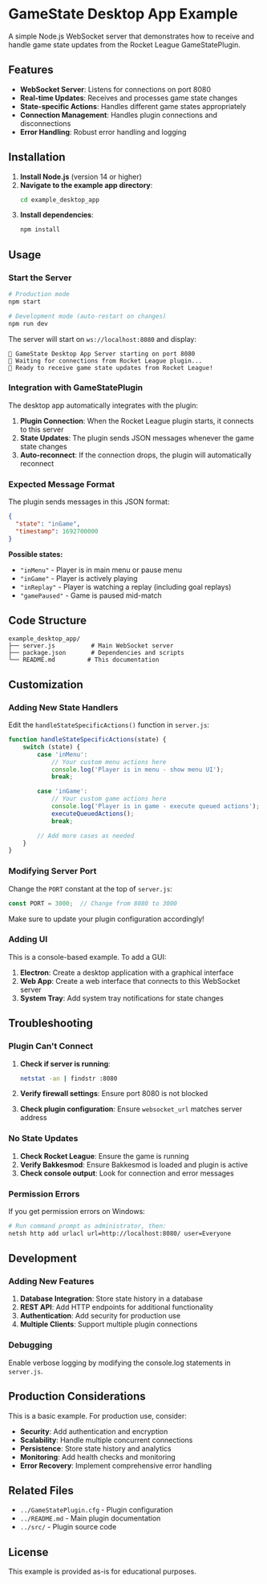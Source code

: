 # GameState Desktop App Example

A simple Node.js WebSocket server that demonstrates how to receive and handle game state updates from the Rocket League GameStatePlugin.

## Features

- **WebSocket Server**: Listens for connections on port 8080
- **Real-time Updates**: Receives and processes game state changes
- **State-specific Actions**: Handles different game states appropriately
- **Connection Management**: Handles plugin connections and disconnections
- **Error Handling**: Robust error handling and logging

## Installation

1. **Install Node.js** (version 14 or higher)
2. **Navigate to the example app directory**:
   ```bash
   cd example_desktop_app
   ```
3. **Install dependencies**:
   ```bash
   npm install
   ```

## Usage

### Start the Server

```bash
# Production mode
npm start

# Development mode (auto-restart on changes)
npm run dev
```

The server will start on `ws://localhost:8080` and display:
```
🚀 GameState Desktop App Server starting on port 8080
📡 Waiting for connections from Rocket League plugin...
🎯 Ready to receive game state updates from Rocket League!
```

### Integration with GameStatePlugin

The desktop app automatically integrates with the plugin:

1. **Plugin Connection**: When the Rocket League plugin starts, it connects to this server
2. **State Updates**: The plugin sends JSON messages whenever the game state changes
3. **Auto-reconnect**: If the connection drops, the plugin will automatically reconnect

### Expected Message Format

The plugin sends messages in this JSON format:

```json
{
  "state": "inGame",
  "timestamp": 1692700000
}
```

**Possible states:**
- `"inMenu"` - Player is in main menu or pause menu
- `"inGame"` - Player is actively playing
- `"inReplay"` - Player is watching a replay (including goal replays)
- `"gamePaused"` - Game is paused mid-match

## Code Structure

```
example_desktop_app/
├── server.js          # Main WebSocket server
├── package.json       # Dependencies and scripts
└── README.md         # This documentation
```

## Customization

### Adding New State Handlers

Edit the `handleStateSpecificActions()` function in `server.js`:

```javascript
function handleStateSpecificActions(state) {
    switch (state) {
        case 'inMenu':
            // Your custom menu actions here
            console.log('Player is in menu - show menu UI');
            break;

        case 'inGame':
            // Your custom game actions here
            console.log('Player is in game - execute queued actions');
            executeQueuedActions();
            break;

        // Add more cases as needed
    }
}
```

### Modifying Server Port

Change the `PORT` constant at the top of `server.js`:

```javascript
const PORT = 3000;  // Change from 8080 to 3000
```

Make sure to update your plugin configuration accordingly!

### Adding UI

This is a console-based example. To add a GUI:

1. **Electron**: Create a desktop application with a graphical interface
2. **Web App**: Create a web interface that connects to this WebSocket server
3. **System Tray**: Add system tray notifications for state changes

## Troubleshooting

### Plugin Can't Connect

1. **Check if server is running**:
   ```bash
   netstat -an | findstr :8080
   ```

2. **Verify firewall settings**: Ensure port 8080 is not blocked

3. **Check plugin configuration**: Ensure `websocket_url` matches server address

### No State Updates

1. **Check Rocket League**: Ensure the game is running
2. **Verify Bakkesmod**: Ensure Bakkesmod is loaded and plugin is active
3. **Check console output**: Look for connection and error messages

### Permission Errors

If you get permission errors on Windows:
```bash
# Run command prompt as administrator, then:
netsh http add urlacl url=http://localhost:8080/ user=Everyone
```

## Development

### Adding New Features

1. **Database Integration**: Store state history in a database
2. **REST API**: Add HTTP endpoints for additional functionality
3. **Authentication**: Add security for production use
4. **Multiple Clients**: Support multiple plugin connections

### Debugging

Enable verbose logging by modifying the console.log statements in `server.js`.

## Production Considerations

This is a basic example. For production use, consider:

- **Security**: Add authentication and encryption
- **Scalability**: Handle multiple concurrent connections
- **Persistence**: Store state history and analytics
- **Monitoring**: Add health checks and monitoring
- **Error Recovery**: Implement comprehensive error handling

## Related Files

- `../GameStatePlugin.cfg` - Plugin configuration
- `../README.md` - Main plugin documentation
- `../src/` - Plugin source code

## License

This example is provided as-is for educational purposes.
